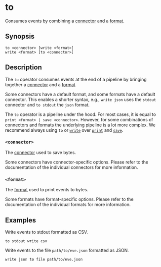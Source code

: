 # to

Consumes events by combining a [connector][connectors] and a [format][formats].

## Synopsis

```
to <connector> [write <format>]
write <format> [to <connector>]
```

## Description

The `to` operator consumes events at the end of a pipeline by bringing together
a [connector][connectors] and a [format][formats].

Some connectors have a default format, and some formats have a default
connector. This enables a shorter syntax, e.g., `write json` uses the
`stdout` connector and `to stdout` the `json` format.

The `to` operator is a pipeline under the hood. For most cases, it is equal to
`print <format> | save <connector>`. However, for some combinations of
connectors and formats the underlying pipeline is a lot more complex. We
recommend always using `to` or [`write`](write.md) over
[`print`](../transformations/print.md) and [`save`](save.md).

### `<connector>`

The [connector][connectors] used to save bytes.

Some connectors have connector-specific options. Please refer to the
documentation of the individual connectors for more information.

### `<format>`

The [format][formats] used to print events to bytes.

Some formats have format-specific options. Please refer to the documentation of
the individual formats for more information.

## Examples

Write events to stdout formatted as CSV.

```
to stdout write csv
```

Write events to the file `path/to/eve.json` formatted as JSON.

```
write json to file path/to/eve.json
```

[connectors]: ../../connectors.md
[formats]: ../../formats.md
